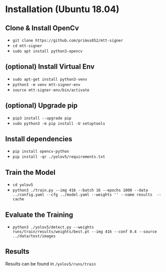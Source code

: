 # Installation (Ubuntu 18.04)
## Clone & Install OpenCv
- `git clone https://github.com/primus852/mtt-signer`
- `cd mtt-signer`
- `sudo apt install python3-opencv`

## (optional) Install Virtual Env
- `sudo apt-get install python3-venv`
- `python3 -m venv mtt-signer-env`
- `source mtt-signer-env/bin/activate`

## (optional) Upgrade pip
- `pip3 install --upgrade pip`
- `sudo python3 -m pip install -U setuptools`

## Install dependencies
- `pip install opencv-python`
- `pip install -qr ./yolov5/requirements.txt`

## Train the Model
- `cd yolov5`
- `python3 ./train.py --img 416 --batch 16 --epochs 1000 --data ../config.yaml --cfg ../model.yaml --weights '' --name results  --cache`

## Evaluate the Training
- `python3 ./yolov5/detect.py --weights runs/train/results/weights/best.pt --img 416 --conf 0.4 --source ../data/test/images`

## Results
Results can be found in `/yolov5/runs/train`


